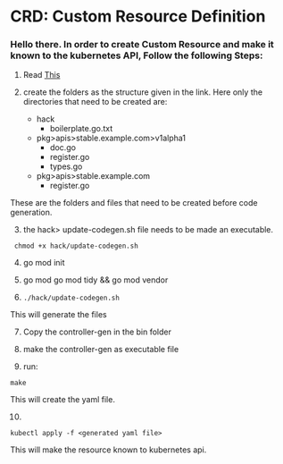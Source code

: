 # CRD: Custom Resource Definition
### Hello there. In order to create Custom Resource and make it known to the kubernetes API, Follow the following Steps:


1) Read [This](https://www.openshift.com/blog/kubernetes-deep-dive-code-generation-customresources)

2) create the folders as the structure given in the link. Here only the directories that need to be created are:
   - hack
     - boilerplate.go.txt
   - pkg>apis>stable.example.com>v1alpha1
        - doc.go
        - register.go
        - types.go
   - pkg>apis>stable.example.com
        - register.go
    
These are the folders and files that need to be created before code generation.
      
3) the hack> update-codegen.sh file needs to be made an executable.
```
 chmod +x hack/update-codegen.sh 
```
4) go mod init
   
5) go mod go mod tidy && go mod vendor
   
6) ```
   ./hack/update-codegen.sh
   ```
This will generate the files

7) Copy the controller-gen in the bin folder

8) make the controller-gen as executable file

9) run:
```
make
```
This will create the yaml file.

10) 
```
kubectl apply -f <generated yaml file>
```
This will make the resource known to kubernetes api.

